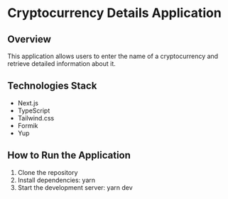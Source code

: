# Cryptocurrency Details Application

## Overview
This application allows users to enter the name of a cryptocurrency and retrieve detailed information about it. 

## Technologies Stack

- Next.js
- TypeScript
- Tailwind.css
- Formik
- Yup

## How to Run the Application
1. Clone the repository
2. Install dependencies: yarn
3. Start the development server: yarn dev